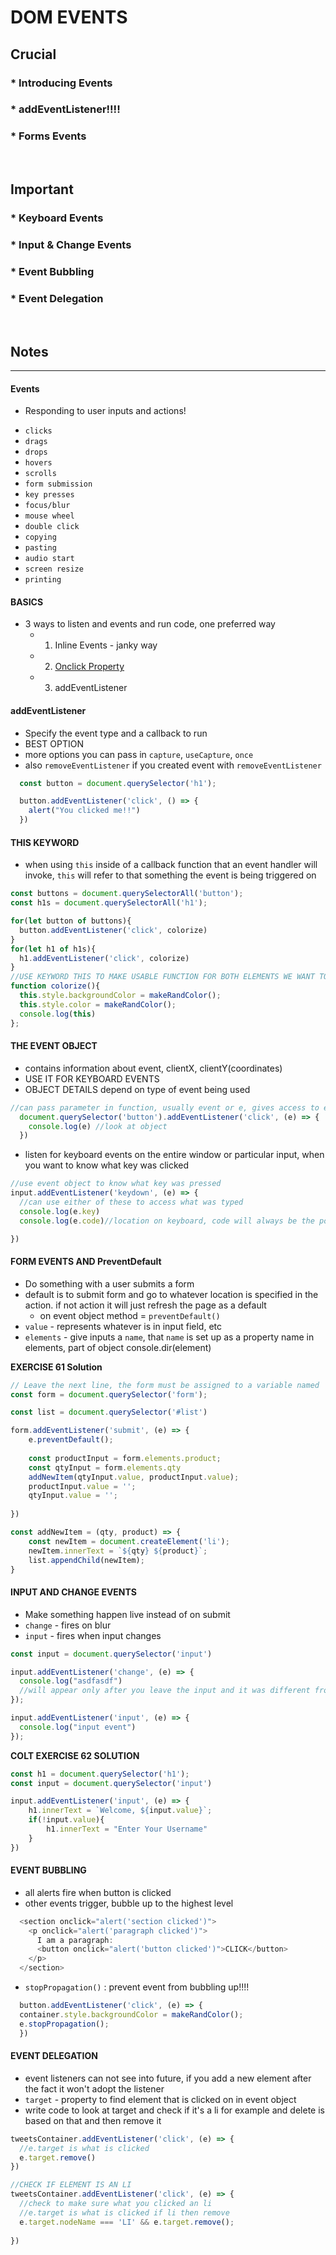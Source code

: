 # DOM EVENTS

## Crucial 

### * Introducing Events
### * addEventListener!!!!
### * Forms Events

<br>

## Important 

### * Keyboard Events
### * Input & Change Events
### * Event Bubbling
### * Event Delegation

<br>

## Notes

<hr>

#### Events
- Responding to user inputs and actions!

* `clicks`
* `drags`
* `drops`
* `hovers`
* `scrolls`
* `form submission`
* `key presses`
* `focus/blur`
* `mouse wheel`
* `double click`
* `copying`
* `pasting`
* `audio start`
* `screen resize`
* `printing`

#### BASICS

- 3 ways to listen and events and run code, one preferred way
  - 1. Inline Events - janky way
  - 2. [Onclick Property](https://developer.mozilla.org/en-US/docs/Web/API/GlobalEventHandlers/onclick)
  - 3. addEventListener 

#### addEventListener
- Specify the event type and a callback to run
- BEST OPTION
- more options you can pass in `capture`, `useCapture`, `once`
- also `removeEventListener` if you created event with `removeEventListener`
```js
  const button = document.querySelector('h1');

  button.addEventListener('click', () => {
    alert("You clicked me!!")
  })
```

#### THIS KEYWORD
- when using `this` inside of a callback function that an event handler will invoke, `this` will refer to that something the event is being triggered on 
```js
const buttons = document.querySelectorAll('button');
const h1s = document.querySelectorAll('h1');

for(let button of buttons){
  button.addEventListener('click', colorize)
}
for(let h1 of h1s){
  h1.addEventListener('click', colorize)
}
//USE KEYWORD THIS TO MAKE USABLE FUNCTION FOR BOTH ELEMENTS WE WANT TO CHANGE
function colorize(){
  this.style.backgroundColor = makeRandColor();
  this.style.color = makeRandColor();
  console.log(this)
};
```

#### THE EVENT OBJECT
- contains information about event, clientX, clientY(coordinates)
- USE IT FOR KEYBOARD EVENTS
- OBJECT DETAILS depend on type of event being used
```js
//can pass parameter in function, usually event or e, gives access to event object constructed for us that contains information about the event!!!
  document.querySelector('button').addEventListener('click', (e) => {
    console.log(e) //look at object
  })
```
- listen for keyboard events on the entire window or particular input, when you want to know what key was clicked

```js
//use event object to know what key was pressed
input.addEventListener('keydown', (e) => {
  //can use either of these to access what was typed
  console.log(e.key)
  console.log(e.code)//location on keyboard, code will always be the position

})
```

#### FORM EVENTS AND PreventDefault
- Do something with a user submits a form
- default is to submit form and go to whatever location is specified in the action. if not action it will just refresh the page as a default
  - on event object method = `preventDefault()`
- `value` - represents whatever is in input field, etc
- `elements` - give inputs a `name`, that `name` is set up as a property name in elements, part of object console.dir(element)

**EXERCISE 61 Solution**
```js
// Leave the next line, the form must be assigned to a variable named 'form' in order for the exercise test to pass
const form = document.querySelector('form');

const list = document.querySelector('#list')

form.addEventListener('submit', (e) => {
    e.preventDefault();
    
    const productInput = form.elements.product;
    const qtyInput = form.elements.qty
    addNewItem(qtyInput.value, productInput.value);
    productInput.value = '';
    qtyInput.value = '';
    
})

const addNewItem = (qty, product) => {
    const newItem = document.createElement('li');
    newItem.innerText = `${qty} ${product}`;
    list.appendChild(newItem);
}
```

#### INPUT AND CHANGE EVENTS
- Make something happen live instead of on submit
- `change` - fires on blur
- `input` - fires when input changes 
```js
const input = document.querySelector('input')

input.addEventListener('change', (e) => {
  console.log("asdfasdf")
  //will appear only after you leave the input and it was different from what was in the input after you leave
});

input.addEventListener('input', (e) => {
  console.log("input event")
});
```

**COLT EXERCISE 62 SOLUTION**
```js
const h1 = document.querySelector('h1');
const input = document.querySelector('input')

input.addEventListener('input', (e) => {
    h1.innerText = `Welcome, ${input.value}`;
    if(!input.value){
        h1.innerText = "Enter Your Username"
    }
})
```

#### EVENT BUBBLING
- all alerts fire when button is clicked
- other events trigger, bubble up to the highest level
```js
  <section onclick="alert('section clicked')">
    <p onclick="alert('paragraph clicked')">
      I am a paragraph:
      <button onclick="alert('button clicked')">CLICK</button>
    </p>
  </section>
```
- `stopPropagation()` : prevent event from bubbling up!!!!
```js
  button.addEventListener('click', (e) => {
  container.style.backgroundColor = makeRandColor();
  e.stopPropagation();
  })
```

#### EVENT DELEGATION
- event listeners can not see into future, if you add a new element after the fact it won't adopt the listener
- `target` - property to find element that is clicked on in event object
- write code to look at target and check if it's a li for example and delete is based on that and then remove it
```js
tweetsContainer.addEventListener('click', (e) => {
  //e.target is what is clicked
  e.target.remove()
})

//CHECK IF ELEMENT IS AN LI
tweetsContainer.addEventListener('click', (e) => {
  //check to make sure what you clicked an li
  //e.target is what is clicked if li then remove
  e.target.nodeName === 'LI' && e.target.remove();
  
})
```








